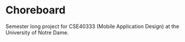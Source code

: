 # Choreboard

Semester long project for CSE40333 (Mobile Application Design) at the University of Notre Dame.

